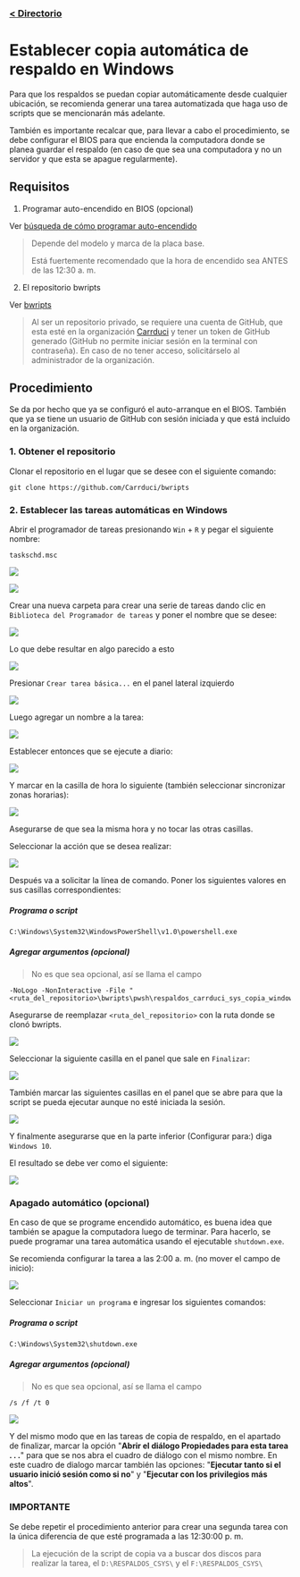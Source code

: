 ### [< Directorio](../directorio.md)

# Establecer copia automática de respaldo en Windows

Para que los respaldos se puedan copiar automáticamente desde cualquier ubicación,
se recomienda generar una tarea automatizada que haga uso de scripts que se
mencionarán más adelante.

También es importante recalcar que, para llevar a cabo el procedimiento, se debe
configurar el BIOS para que encienda la computadora donde se planea guardar el
respaldo (en caso de que sea una computadora y no un servidor y que esta se apague 
regularmente).
## Requisitos

1. Programar auto-encendido en BIOS (opcional)

Ver [búsqueda de cómo programar auto-encendido](https://www.google.com.mx/search?q=BIOS+auto+encendido&sca_esv=577233357&source=hp&ei=nAg8ZaexKOrHkPIPtZO_sAg&iflsig=AO6bgOgAAAAAZTwWrDgB9y9a7h8c-l2c7rcZrgTAduIl&ved=0ahUKEwin76HT9JaCAxXqI0QIHbXJD4YQ4dUDCAo&uact=5&oq=BIOS+auto+encendido&gs_lp=Egdnd3Mtd2l6IhNCSU9TIGF1dG8gZW5jZW5kaWRvMgUQIRigATIFECEYoAFI3lZQ8wRYqTdwA3gAkAEAmAHTAaABzRiqAQYwLjIwLjG4AQPIAQD4AQGoAgrCAhAQABgDGI8BGOUCGOoCGIwDwgIQEC4YAxiPARjlAhjqAhiMA8ICBRAuGIAEwgIREC4YgAQYsQMYgwEYxwEY0QPCAgsQABiABBixAxiDAcICCBAAGIAEGLEDwgIIEC4YgAQYsQPCAgsQABiKBRixAxiDAcICCxAuGIoFGLEDGIMBwgIFEAAYgATCAgQQABgDwgIIEAAYigUYsQPCAg0QABiABBixAxiDARgKwgIHEAAYgAQYCsICBhAAGBYYHg&sclient=gws-wiz)

  > Depende del modelo y marca de la placa base.
  >
  > Está fuertemente recomendado que la hora de encendido sea ANTES de las 12:30 a. m.

2. El repositorio bwripts

Ver [bwripts](https://github.com/Carrduci/bwripts)

  > Al ser un repositorio privado, se requiere una cuenta de GitHub, que esta esté en la organización [Carrduci](https://github.com/orgs/Carrduci) y tener un token de GitHub generado (GitHub no permite iniciar 
  > sesión en la terminal con contraseña). En caso de no tener acceso, solicitárselo al administrador de la organización.
## Procedimiento

Se da por hecho que ya se configuró el auto-arranque en el BIOS. También que ya 
se tiene un usuario de GitHub con sesión iniciada y que está incluido en la
organización.

### 1. Obtener el repositorio

Clonar el repositorio en el lugar que se desee con el siguiente comando:

```
git clone https://github.com/Carrduci/bwripts
```
### 2. Establecer las tareas automáticas en Windows

Abrir el programador de tareas presionando `Win` + `R` y pegar el siguiente nombre:

```
taskschd.msc
```

![](../assets/imagenes/abrir_programador_tareas.png)

![](../assets/imagenes/ejemplo_programador_tareas.png)

Crear una nueva carpeta para crear una serie de tareas dando clic en `Biblioteca del Programador de tareas` y poner el nombre que se desee:

![](../assets/imagenes/crear_carpeta_en_programador_tareas.png)

Lo que debe resultar en algo parecido a esto

![](../assets/imagenes/nueva_carpeta_en_programador_tareas.png)

Presionar `Crear tarea básica...` en el panel lateral izquierdo

![](../assets/imagenes/nueva_tarea_en_programador_tareas.png)

Luego agregar un nombre a la tarea:

![](../assets/imagenes/nombre_tarea_creada.png)

Establecer entonces que se ejecute a diario:

![](../assets/imagenes/seleccion_diariamente_tarea_creada.png)

Y marcar en la casilla de hora lo siguiente (también seleccionar sincronizar zonas horarias):

![](../assets/imagenes/hora_fuertemente_recomendada_para_copiar_respaldo.png)

Asegurarse de que sea la misma hora y no tocar las otras casillas.

Seleccionar la acción que se desea realizar:

![](../assets/imagenes/seleccion_accion_tarea_creada.png)

Después va a solicitar la línea de comando. Poner los siguientes valores en sus casillas correspondientes:
##### Programa o script
```
C:\Windows\System32\WindowsPowerShell\v1.0\powershell.exe
```
##### Agregar argumentos (opcional) 

> No es que sea opcional, así se llama el campo

```
-NoLogo -NonInteractive -File "<ruta_del_repositorio>\bwripts\pwsh\respaldos_carrduci_sys_copia_windows\copiar_respaldo_csys.ps1"
```

Asegurarse de reemplazar `<ruta_del_repositorio>` con la ruta donde se clonó bwripts.

![](../assets/imagenes/seleccion_comandos_tarea_creada.png)

Seleccionar la siguiente casilla en el panel que sale en `Finalizar`:

![](../assets/imagenes/seleccion_cuadro_dialogo_tarea_creada.png)

También marcar las siguientes casillas en el panel que se abre para que la script se pueda ejecutar 
aunque no esté iniciada la sesión.

![](../assets/imagenes/seleccion_panel_usar_como_administrador_tarea_creada.png)

Y finalmente asegurarse que en la parte inferior (Configurar para:) diga `Windows 10`.

El resultado se debe ver como el siguiente:

![](../assets/imagenes/resultado_final_tarea_creada.png)

### Apagado automático (opcional)

En caso de que se programe encendido automático, es buena idea que también se apague la computadora luego de terminar. Para hacerlo, se puede programar una tarea automática usando el ejecutable `shutdown.exe`.

Se recomienda configurar la tarea a las 2:00 a. m. (no mover el campo de inicio):

![](../assets/imagenes/hora_tarea_apagado.png)

Seleccionar `Iniciar un programa` e ingresar los siguientes comandos:
##### Programa o script
```
C:\Windows\System32\shutdown.exe
```
##### Agregar argumentos (opcional) 

> No es que sea opcional, así se llama el campo

```
/s /f /t 0
```

![](../assets/imagenes/argumentos_tarea_apagar.png)

Y del mismo modo que en las tareas de copia de respaldo, en el apartado de finalizar, marcar la opción "**Abrir el diálogo Propiedades para esta tarea . . .**" para que se nos abra el cuadro de diálogo con el mismo nombre. En este cuadro de dialogo marcar también las opciones: "**Ejecutar tanto si el usuario inició sesión como si no**" y "**Ejecutar con los privilegios más altos**".
### IMPORTANTE

Se debe repetir el procedimiento anterior para crear una segunda tarea con la única diferencia
de que esté programada a las 12:30:00 p. m.

> La ejecución de la script de copia va a buscar dos discos para realizar la tarea, el `D:\RESPALDOS_CSYS\` y el `F:\RESPALDOS_CSYS\`